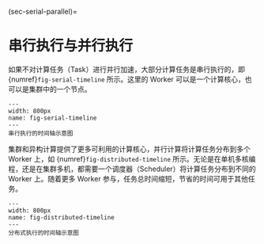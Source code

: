 (sec-serial-parallel)=
# 串行执行与并行执行

如果不对计算任务（Task）进行并行加速，大部分计算任务是串行执行的，即 {numref}`fig-serial-timeline` 所示。这里的 Worker 可以是一个计算核心，也可以是集群中的一个节点。

```{figure} ../img/ch-parallel-computing/serial-timeline.svg
---
width: 800px
name: fig-serial-timeline
---
串行执行的时间轴示意图
```

集群和异构计算提供了更多可利用的计算核心，并行计算将计算任务分布到多个 Worker 上，如 {numref}`fig-distributed-timeline` 所示。无论是在单机多核编程，还是在集群多机，都需要一个调度器（Scheduler）将计算任务分布到不同的 Worker 上。随着更多 Worker 参与，任务总时间缩短，节省的时间可用于其他任务。

```{figure} ../img/ch-parallel-computing/distributed-timeline.svg
---
width: 800px
name: fig-distributed-timeline
---
分布式执行的时间轴示意图
```